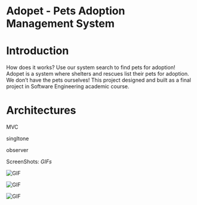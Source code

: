 # Adopet - Pets Adoption Management System

# Introduction
How does it works?
Use our system search to find pets for adoption!
Adopet is a system where shelters and rescues list their pets for adoption. We don’t have the pets ourselves!
This project designed and built as a final project in Software Engineering academic course.

# Architectures
MVC

singltone

observer

ScreenShots:
*GIFs*


![GIF](https://media.giphy.com/media/kfGGyW3RA95PyjbPtw/giphy.gif)


![GIF](https://media.giphy.com/media/RMrDHPQfcjtmTAjSjl/giphy.gif)

![GIF](https://media.giphy.com/media/hW4pe35u6nPmhduXu7/giphy.gif)
